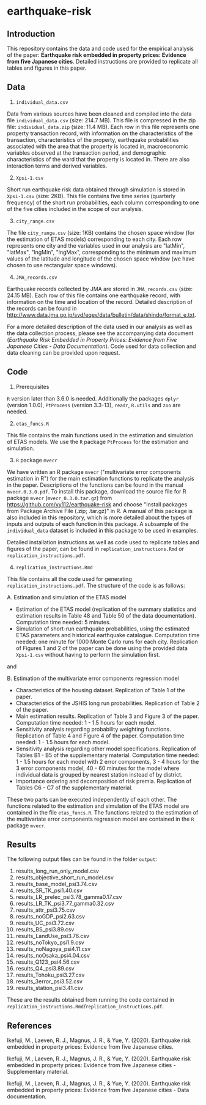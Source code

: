 # earthquake-risk
## Introduction 

This repository contains the data and code used for the empirical analysis of the paper: __Earthquake risk embedded in property prices: Evidence from five Japanese cities__. 
Detailed instructions are provided to replicate all tables and figures in this paper. 

## Data

1. `individual_data.csv`

Data from various sources have been cleaned and compiled into the data file `individual_data.csv` (size: 214.7 MB). This file is compressed in the zip file: `individual_data.zip` (size: 11.4 MB). Each row in this file represents one property transaction record, with information on the characteristics of the transaction, characteristics of the property, earthquake probabilities associated with the area that the property is located in, macroeconomic variables observed at the transaction period, and demographic characteristics of the ward that the property is located in. There are also interaction terms and derived variables. 

2. `Xpsi-1.csv`
  
Short run earthquake risk data obtained through simulation is stored in `Xpsi-1.csv` (size: 2KB). This file contains five time series (quarterly frequency) of the short run probabilities, each column corresponding to one of the five cities included in the scope of our analysis.  

3. `city_range.csv`

The file `city_range.csv` (size: 1KB) contains the chosen space window (for the estimation of ETAS models) corresponding to each city. Each row represents one city and the variables used in our analysis are "latMin", "latMax", "lngMin", "lngMax", corresponding to the minimum and maximum values of the latitude and longitude of the chosen space window (we have chosen to use rectangular space windows).


4. `JMA_records.csv`

Earthquake records collected by JMA are stored in `JMA_records.csv` (size: 24.15 MB). Each row of this file contains one earthquake record, with information on the time and location of the record. Detailed description of the records can be found in http://www.data.jma.go.jp/svd/eqev/data/bulletin/data/shindo/format_e.txt.


  For a more detailed description of the data used in our analysis as well as the data collection process, please see the accompanying data document (_Earthquake Risk Embedded in Property Prices: Evidence from Five Japanese Cities - Data Documentation_). Code used for data collection and data cleaning can be provided upon request.

## Code

1. Prerequisites

  `R` version later than 3.6.0 is needed.
  Additionally the packages `dplyr` (version 1.0.0), `PtProcess` (version 3.3-13), `readr`, `R.utils` and `zoo` are needed.

2. `etas_funcs.R`

This file contains the main functions used in the estimation and simulation of ETAS models. We use the `R` package `PtProcess` for the estimation and simulation.
  
3. `R` package `mvecr`

  We have written an R package `mvecr` ("multivariate error components estimation in R") for the main estimation functions to replicate the analysis in the paper. Descriptions of the functions can be found in the manual `mvecr.0.3.0.pdf`. To install this package, download the source file for R package `mvecr` (`mvecr_0.3.0.tar.gz`) from https://github.com/yy112/earthquake-risk and choose "Install packages from Package Archive File (.zip; .tar.gz)" in R. A manual of this package is also included in this repository, which is more detailed about the types of inputs and outputs of each function in this package. A subsample of the `individual_data` dataset is included in this package to be used in examples.

  Detailed installation instructions as well as code used to replicate tables and figures of the paper, can be found in `replication_instructions.Rmd` or `replication_instructions.pdf`.

4. `replication_instructions.Rmd`

  This file contains all the code used for generating `replication_instructions.pdf`. The structure of the code is as follows:

A. Estimation and simulation of the ETAS model

  - Estimation of the ETAS model (replication of the summary statistics and estimation results in Table 48 and Table 50 of the data documentation). Computation time needed: 5 minutes.
  - Simulation of short-run earthquake probabilities, using the estimated ETAS parameters and historical earthquake catalogue. Computation time needed: one minute for 1000 Monte Carlo runs for each city. Replication of Figures 1 and 2 of the paper can be done using the provided data `Xpsi-1.csv` without having to perform the simulation first.

and 

B. Estimation of the multivariate error components regression model

  - Characteristics of the housing dataset. Replication of Table 1 of the paper.
  - Characteristics of the JSHIS long run probabilities. Replication of Table 2 of the paper.
  - Main estimation results. Replication of Table 3 and Figure 3 of the paper. Computation time needed: 1 - 1.5 hours for each model.
  - Sensitivity analysis regarding probability weighting functions. Replication of Table 4 and Figure 4 of the paper. Computation time needed: 1 - 1.5 hours for each model.
  - Sensitivity analysis regarding other model specifications. Replication of Tables B1 - B5 of the supplementary material. Computation time needed: 1 - 1.5 hours for each model with 2 error components, 3 - 4 hours for the 3 error components model, 40 - 60 minutes for the model where individual data is grouped by nearest station instead of by district.
  - Importance ordering and decomposition of risk premia. Replication of Tables C6 - C7 of the supplementary material.

These two parts can be executed independently of each other. The functions related to the estimation and simulation of the ETAS model are contained in the file `etas_funcs.R`. The functions related to the estimation of the multivariate error components regression model are contained in the `R` package `mvecr`.

## Results

The following output files can be found in the folder `output`:

1. results_long_run_only_model.csv
2. results_objective_short_run_model.csv
3. results_base_model_psi3.74.csv
4. results_SR_TK_psi1.40.csv
5. results_LR_prelec_psi3.78_gamma0.17.csv
6. results_LR_TK_psi3.77_gamma0.32.csv
7. results_attr_psi3.75.csv
8. results_noGDP_psi2.63.csv
9. results_UC_psi3.72.csv
10. results_BS_psi3.89.csv
11. results_LandUse_psi3.76.csv
12. results_noTokyo_psi1.9.csv
13. results_noNagoya_psi4.11.csv
14. results_noOsaka_psi4.04.csv
15. results_Q123_psi4.56.csv
16. results_Q4_psi3.89.csv
17. results_Tohoku_psi3.27.csv
18. results_3error_psi3.52.csv
19. results_station_psi3.41.csv

These are the results obtained from running the code contained in `replication_instructions.Rmd`/`replication_instructions.pdf`. 



## References

Ikefuji, M., Laeven, R. J., Magnus, J. R., & Yue, Y. (2020). Earthquake risk embedded in property prices: Evidence from five Japanese cities.

Ikefuji, M., Laeven, R. J., Magnus, J. R., & Yue, Y. (2020). Earthquake risk embedded in property prices: Evidence from five Japanese cities - Supplementary material.

Ikefuji, M., Laeven, R. J., Magnus, J. R., & Yue, Y. (2020). Earthquake risk embedded in property prices: Evidence from five Japanese cities - Data documentation.